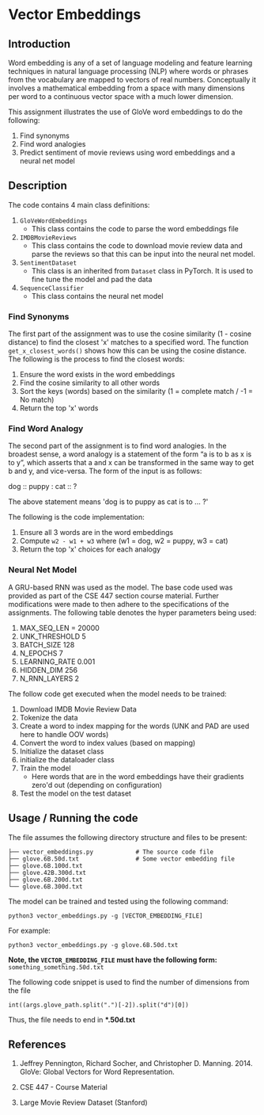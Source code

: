 # Vector Embeddings 

## Introduction

Word embedding is any of a set of language modeling and feature learning techniques in natural language processing (NLP) where words or phrases from the vocabulary are mapped to vectors of real numbers. Conceptually it involves a mathematical embedding from a space with many dimensions per word to a continuous vector space with a much lower dimension.

This assignment illustrates the use of GloVe word embeddings to do the following:

1. Find synonyms
2. Find word analogies
3. Predict sentiment of movie reviews using word embeddings and a neural net model

## Description

The code contains 4 main class definitions:
1. `GloVeWordEmbeddings`
    * This class contains the code to parse the word embeddings file 
2. `IMDBMovieReviews`
    * This class contains the code to download movie review data and parse the reviews so that this can be input into the neural net model.
3. `SentimentDataset`
    * This class is an inherited from `Dataset` class in PyTorch. It is used to fine tune the model and pad the data
4. `SequenceClassifier`
    * This class contains the neural net model

### Find Synonyms

The first part of the assignment was to use the cosine similarity (1 - cosine distance) to find the closest 'x' matches to a specified word. The function `get_x_closest_words()` shows how this can be using the cosine distance. The following is the process to find the closest words:

1. Ensure the word exists in the word embeddings
2. Find the cosine similarity to all other words
3. Sort the keys (words) based on the similarity (1 = complete match / -1 = No match)
4. Return the top 'x' words

### Find Word Analogy

The second part of the assignment is to find word analogies. In the broadest sense, a word analogy is a statement of the form “a is to b as x is to y”, which asserts that a and x can be transformed in the same way to get b and y, and vice-versa. The form of the input is as follows:

dog :: puppy : cat :: ?

The above statement means 'dog is to puppy as cat is to ... ?'

The following is the code implementation:
1. Ensure all 3 words are in the word embeddings
2. Compute `w2 - w1 + w3` where (w1 = dog, w2 = puppy, w3 = cat)
3. Return the top 'x' choices for each analogy

### Neural Net Model

A GRU-based RNN was used as the model. The base code used was provided as part of the CSE 447 section course material. Further modifications were made to then adhere to the specifications of the assignments. The following table denotes the hyper parameters being used:

1. MAX_SEQ_LEN = 20000
2. UNK_THRESHOLD	5
3. BATCH_SIZE	128
4. N_EPOCHS	7
5. LEARNING_RATE	0.001
6. HIDDEN_DIM	256
7. N_RNN_LAYERS	2

The follow code get executed when the model needs to be trained:
1. Download IMDB Movie Review Data
2. Tokenize the data
3. Create a word to index mapping for the words (UNK and PAD are used here to handle OOV words)
4. Convert the word to index values (based on mapping)
5. Initialize the dataset class
6. initialize the dataloader class
7. Train the model
    * Here words that are in the word embeddings have their gradients zero'd out (depending on configuration)
8. Test the model on the test dataset

## Usage / Running the code

The file assumes the following directory structure and files to be present:

```
├── vector_embeddings.py            # The source code file
├── glove.6B.50d.txt                # Some vector embedding file
├── glove.6B.100d.txt
├── glove.42B.300d.txt
├── glove.6B.200d.txt
└── glove.6B.300d.txt
```

The model can be trained and tested using the following command:
```
python3 vector_embeddings.py -g [VECTOR_EMBEDDING_FILE]
```

For example:
```
python3 vector_embeddings.py -g glove.6B.50d.txt
```

**Note, the `VECTOR_EMBEDDING_FILE` must have the following form:**
`something_something.50d.txt`

The following code snippet is used to find the number of dimensions from the file 
```
int((args.glove_path.split(".")[-2]).split("d")[0])
```
Thus, the file needs to end in **\*.50d.txt** 

## References

1. Jeffrey Pennington, Richard Socher, and Christopher D. Manning. 2014. GloVe: Global Vectors for Word Representation.

2. CSE 447 - Course Material

3. Large Movie Review Dataset (Stanford)